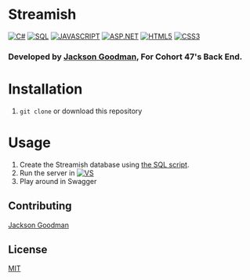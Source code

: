 # Streamish
[![C#](https://img.shields.io/badge/c%23-006400.svg?style=for-the-badge&logo=c-sharp&logoColor=white)](#)
[![SQL](https://img.shields.io/badge/SQL-CC2927?style=for-the-badge&logo=microsoft-sql-server&logoColor=white)](#)
[![JAVASCRIPT](https://img.shields.io/badge/javascript%20-%23323330.svg?&style=for-the-badge&logo=javascript&logoColor=%23F7DF1E)](#)
[![ASP.NET](https://img.shields.io/badge/ASP.NET-%231572B6.svg?style=for-the-badge&logo=.net&logoColor=white)](#)
[![HTML5](https://img.shields.io/badge/CShtml-%23E34F26.svg?style=for-the-badge)](#)
[![CSS3](https://img.shields.io/badge/css3%20-%231572B6.svg?&style=for-the-badge&logo=css3&logoColor=white)](#)
### Developed by [Jackson Goodman](https://github.com/jacksonrgoodman), For Cohort 47's Back End.

# Installation
1. `git clone` or download this repository

# Usage
1. Create the Streamish database using [the SQL script](https://raw.githubusercontent.com/nashville-software-school/bangazon-inc/cohort-47/book-3-web-api/chapters/sql/Streamish.sql).
2. Run the server in [![VS](https://img.shields.io/badge/VS_2019-5C2D91.svg?style=for-the-badge&logo=visual-studio&logoColor=white)](#)
3. Play around in Swagger
## Contributing
[Jackson Goodman](https://github.com/jacksonrgoodman)  

## License
[MIT](https://choosealicense.com/licenses/mit/)
